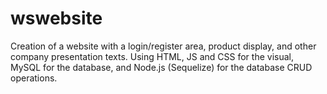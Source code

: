 # wswebsite
Creation of a website with a login/register area, product display, and other company presentation texts. Using HTML, JS and CSS for the visual, MySQL for the database, and Node.js (Sequelize) for the database CRUD operations.
